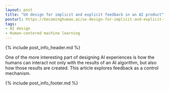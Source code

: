 ```yaml
---
layout: post
title: "UX design for implicit and explicit feedback in an AI product"
posturl: https://becominghuman.ai/ux-design-for-implicit-and-explicit-feedback-in-an-ai-product-9497dce737ea
tags:
- AI design
- Human-centered machine learning
---
```


{% include post_info_header.md %}

One of the more interesting part of designing AI experiences is how the humans can interact not only with the results of an AI algorithm, but also how those results are created. This article explores feedback as a control mechanism.

<!--more-->
{% include post_info_footer.md %}
